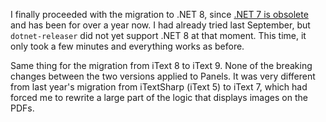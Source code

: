 I finally proceeded with the migration to .NET 8, since [.NET 7 is obsolete](https://dotnet.microsoft.com/en-us/platform/support/policy/dotnet-core) and has been for over a year now. I had already tried last September, but `dotnet-releaser` did not yet support .NET 8 at that moment. This time, it only took a few minutes and everything works as before.

Same thing for the migration from iText 8 to iText 9. None of the breaking changes between the two versions applied to Panels. It was very different from last year's migration from iTextSharp (iText 5) to iText 7, which had forced me to rewrite a large part of the logic that displays images on the PDFs.
